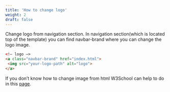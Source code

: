 ```yaml
---
title: 'How to change logo'
weight: 2
draft: false
---
```

Change logo from navigation section. In navigation section(which is located top of the template) you can find navbar-brand where you can change the logo image.

```html
<!– logo –>
<a class="navbar-brand" href="index.html">
 <img src="your-logo-path" alt="logo">
</a>
```

If you don’t know how to change image from html W3School can help to do in this [page](https://www.w3schools.com/TagS/tag_img.asp).